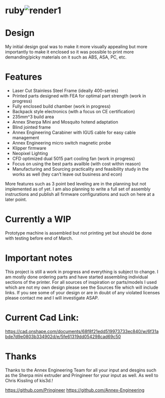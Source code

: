 # ruby![render1](https://user-images.githubusercontent.com/27706996/109655670-d5919a00-7b63-11eb-887c-a13a5abe07cc.jpg)


# Design
My initial design goal was to make it more visually appealing but more importantly to make it enclosed so it was possible to print more demanding/picky materials on it such as ABS, ASA, PC, etc.

# Features
- Laser Cut Stainless Steel Frame (ideally 400-series)
- Printed parts designed with FEA for optimal part strength (work in progress)
- Fully enclosed build chamber (work in progress)
- Backpack style electronics (with a focus on CE certification)
- 235mm^3 build area
- Annex Sherpa Mini and Mosquito hotend adaptation
- Blind jointed frame
- Annex Engineering Carabiner with IGUS cable for easy cable management 
- Annex Engineering micro switch magnetic probe
- Klipper firmware
- Neopixel Lighting 
- CFD optimized dual 5015 part cooling fan (work in progress)
- Focus on using the best parts availble (with cost within reason)
- Manufacturing and Sourcing practicality and feasibility study in the works as well (hey can’t leave out business and econ)

More features such as 3 point bed leveling are in the planning but not implemented as of yet. I am also planning to write a full set of assembly instructions and publish all firmware configurations and such on here at a later point. 

# Currently a WIP
  Prototype machine is assembled but not printing yet but should be done with testing before end of March.
 
 # Important notes
This project is still a work in progress and everything is subject to change. I am mostly done ordering parts and have started assembling individual sections of the printer. For all sources of inspiration or parts/models I used which are not my own design please see the Sources file which will include links. If you see some of your design or are in doubt of any violated licenses please contact me and I will investigate ASAP.

# Current Cad Link:
<https://cad.onshape.com/documents/68f8f21edd519973733ec840/w/6f31abde7d9e0803b334902d/e/5fe61319dd054298cad69c50>

# Thanks
  Thanks to the Annex Engineering Team for all your input and desgins such as the Sherpa mini extruder and Pringineer for your input as well. As well to Chris Kissling of kis3d.!
  
  <https://github.com/Pringineer>
  <https://github.com/Annex-Engineering>
